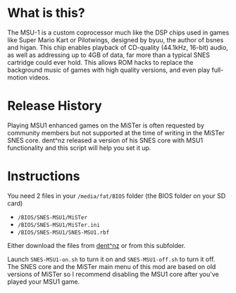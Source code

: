 # What is this?
  
The MSU-1 is a custom coprocessor much like the DSP chips used in games like Super Mario Kart or Pilotwings, designed by byuu, the author of bsnes and higan.  This chip enables playback of CD-quality (44.1kHz, 16-bit) audio, as well as addressing up to 4GB of data, far more than a typical SNES cartridge could ever hold.  This allows ROM hacks to replace the background music of games with high quality versions, and even play full-motion videos.  
  
# Release History

Playing MSU1 enhanced games on the MiSTer is often requested by community members but not supported at the time of writing in the MiSTer SNES core.
dent^nz released a version of his SNES core with MSU1 functionality and this script will help you set it up.
  
# Instructions 

You need 2 files in your `/media/fat/BIOS` folder (the BIOS folder on your SD card)  
  
- `/BIOS/SNES-MSU1/MiSTer` 
- `/BIOS/SNES-MSU1/MiSTer.ini` 
- `/BIOS/SNES-MSU1/SNES-MSU1.rbf`  
  
Either download the files from [dent^nz](https://docs.google.com/spreadsheets/d/1r6ooCTI47UNO8S1VcnpdlEH4VK1r_A1BAsHhLBmoyMs/edit#gid=1790262802) or from this subfolder.
  
Launch `SNES-MSU1-on.sh` to turn it on and `SNES-MSU1-off.sh` to turn it off.  
The SNES core and the MiSTer main menu of this mod are based on old versions of MiSTer so I recommend disabling the MSU1 core after you've played your MSU1 game.  
